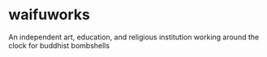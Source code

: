 # waifuworks
An independent art, education, and religious institution working around the clock for buddhist bombshells
